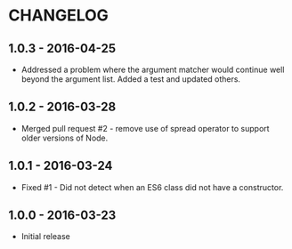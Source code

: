 CHANGELOG
=========

1.0.3 - 2016-04-25
------------------

* Addressed a problem where the argument matcher would continue well beyond the argument list.  Added a test and updated others.


1.0.2 - 2016-03-28
------------------

* Merged pull request #2 - remove use of spread operator to support older versions of Node.


1.0.1 - 2016-03-24
------------------

* Fixed #1 - Did not detect when an ES6 class did not have a constructor.


1.0.0 - 2016-03-23
------------------

* Initial release
